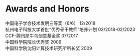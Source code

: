 ---
---

# Awards and Honors

中国电子学会技术发明三等奖（6/6） 12/2018  
杭州电子科技大学首批“优秀骨干教师”培养计划 03/2018-02/2023   
CCF-腾讯犀牛鸟创意基金奖 07/2017  
中国科学院院长优秀奖  2009  
中国科学院沈阳计算技术研究所所长奖  2009  

